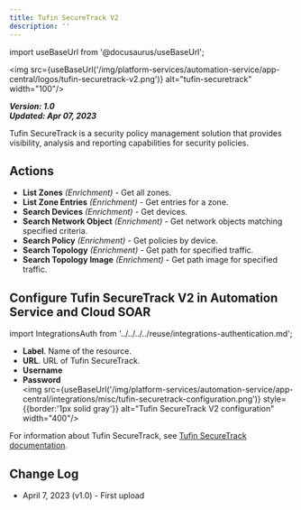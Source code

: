```yaml
---
title: Tufin SecureTrack V2
description: ''
---
```

import useBaseUrl from '@docusaurus/useBaseUrl';

<img src={useBaseUrl('/img/platform-services/automation-service/app-central/logos/tufin-securetrack-v2.png')} alt="tufin-securetrack" width="100"/>

***Version: 1.0  
Updated: Apr 07, 2023***

Tufin SecureTrack is a security policy management solution that provides visibility, analysis and reporting capabilities for security policies.

## Actions

* **List Zones** *(Enrichment)* - Get all zones.
* **List Zone Entries** *(Enrichment)* - Get entries for a zone.
* **Search Devices** *(Enrichment)* - Get devices.
* **Search Network Object** *(Enrichment)* - Get network objects matching specified criteria.
* **Search Policy** *(Enrichment)* - Get policies by device.
* **Search Topology** *(Enrichment)* - Get path for specified traffic.
* **Search Topology Image** *(Enrichment)* - Get path image for specified traffic.

## Configure Tufin SecureTrack V2 in Automation Service and Cloud SOAR

import IntegrationsAuth from '../../../../reuse/integrations-authentication.md';

<IntegrationsAuth/>

   * **Label**. Name of the resource.
   * **URL**. URL of Tufin SecureTrack.
   * **Username**
   * **Password**<br/><img src={useBaseUrl('/img/platform-services/automation-service/app-central/integrations/misc/tufin-securetrack-configuration.png')} style={{border:'1px solid gray'}} alt="Tufin SecureTrack V2 configuration" width="400"/>

For information about Tufin SecureTrack, see [Tufin SecureTrack documentation](https://forum.tufin.com/support/kc/latest/Content/Suite/RESTAPI/4420.htm).

## Change Log

* April 7, 2023 (v1.0) - First upload
